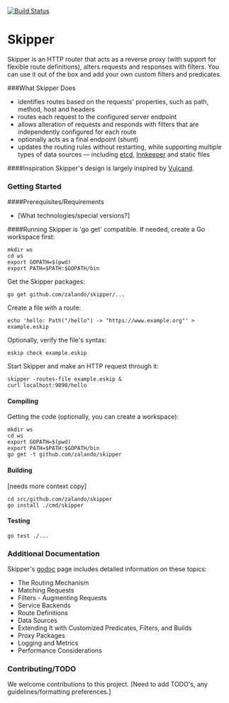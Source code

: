 [![Build Status](https://travis-ci.org/zalando/skipper.svg)](https://travis-ci.org/zalando/skipper)

# Skipper

Skipper is an HTTP router that acts as a reverse proxy (with support for flexible route definitions), alters
requests and responses with filters. You can use it out of the box and add your own custom filters and predicates.

###What Skipper Does
- identifies routes based on the requests' properties, such as path, method, host and headers
- routes each request to the configured server endpoint
- allows alteration of requests and responds with filters that are independently configured for each route
- optionally acts as a final endpoint (shunt)
- updates the routing rules without restarting, while supporting multiple types of data sources — including [etcd](https://github.com/coreos/etcd), [Innkeeper](https://github.com/zalando/innkeeper) and static files

####Inspiration
Skipper's design is largely inspired by [Vulcand](https://github.com/vulcand/vulcand). 

### Getting Started
####Prerequisites/Requirements
- [What technologies/special versions?]

####Running
Skipper is 'go get' compatible. If needed, create a Go workspace first:

    mkdir ws
    cd ws
    export GOPATH=$(pwd)
    export PATH=$PATH:$GOPATH/bin

Get the Skipper packages:

    go get github.com/zalando/skipper/...

Create a file with a route:

    echo 'hello: Path("/hello") -> "https://www.example.org"' > example.eskip

Optionally, verify the file's syntax:

    eskip check example.eskip

Start Skipper and make an HTTP request through it:

    skipper -routes-file example.eskip &
    curl localhost:9090/hello

#### Compiling

Getting the code (optionally, you can create a workspace):

    mkdir ws
    cd ws
    export GOPATH=$(pwd)
    export PATH=$PATH:$GOPATH/bin
    go get -t github.com/zalando/skipper

#### Building
[needs more context copy]

    cd src/github.com/zalando/skipper
    go install ./cmd/skipper

#### Testing

    go test ./...

### Additional Documentation
Skipper's [godoc](https://godoc.org/github.com/zalando/skipper) page includes detailed information on these topics:
- The Routing Mechanism
- Matching Requests
- Filters - Augmenting Requests
- Service Backends
- Route Definitions
- Data Sources
- Extending It with Customized Predicates, Filters, and Builds
- Proxy Packages
- Logging and Metrics
- Performance Considerations

### Contributing/TODO
We welcome contributions to this project. [Need to add TODO's, any guidelines/formatting preferences.]
